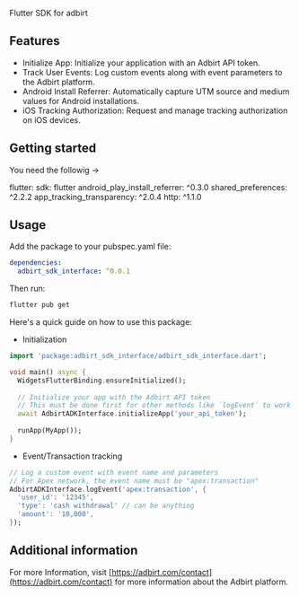 <!--
This README describes the package. If you publish this package to pub.dev,
this README's contents appear on the landing page for your package.

For information about how to write a good package README, see the guide for
[writing package pages](https://dart.dev/guides/libraries/writing-package-pages).

For general information about developing packages, see the Dart guide for
[creating packages](https://dart.dev/guides/libraries/create-library-packages)
and the Flutter guide for
[developing packages and plugins](https://flutter.dev/developing-packages).
-->

Flutter SDK for adbirt

## Features

- Initialize App: Initialize your application with an Adbirt API token.
- Track User Events: Log custom events along with event parameters to the Adbirt platform.
- Android Install Referrer: Automatically capture UTM source and medium values for Android installations.
- iOS Tracking Authorization: Request and manage tracking authorization on iOS devices.

## Getting started
You need the followig ->

flutter:
  sdk: flutter
android_play_install_referrer: ^0.3.0
shared_preferences: ^2.2.2
app_tracking_transparency: ^2.0.4
http: ^1.1.0

## Usage

Add the package to your pubspec.yaml file:
```yaml
dependencies:
  adbirt_sdk_interface: ^0.0.1
```

Then run:
```bash
flutter pub get
```

Here's a quick guide on how to use this package:

- Initialization
```dart
import 'package:adbirt_sdk_interface/adbirt_sdk_interface.dart';

void main() async {
  WidgetsFlutterBinding.ensureInitialized();
  
  // Initialize your app with the Adbirt API token
  // This must be done first for other methods like `logEvent` to work
  await AdbirtADKInterface.initializeApp('your_api_token');
  
  runApp(MyApp());
}
```

- Event/Transaction tracking
```dart
// Log a custom event with event name and parameters
// For Apex network, the event name must be "apex:transaction"
AdbirtADKInterface.logEvent('apex:transaction', {
  'user_id': '12345', 
  'type': 'cash withdrawal' // can be anything
  'amount': '10,000',
});
```


## Additional information
For more Information, visit [https://adbirt.com/contact](https://adbirt.com/contact) for more information about the Adbirt platform.

